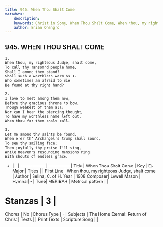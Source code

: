 ```yaml
---
title: 945. When Thou Shalt Come
metadata:
    description: 
    keywords: Christ in Song, When Thou Shalt Come, When thou, my righteous Judge, shalt come, 
    author: Brian Onang'o
---
```



## 945. WHEN THOU SHALT COME

```txt
1.
When thou, my righteous Judge, shalt come,
To call thy ransom'd people home,
Shall I among them stand?
Shall such a worthless worm as I.
Who sometimes am afraid to die
Be found at thy right hand?

2.
I love to meet among them now,
Before thy gracious throne to bow,
Though weakest of them all;
Nor can I bear the piercing thought,
To have my worthless name left out,
When thou for them shalt call.

3.
Let me among thy saints be found,
When e'er th' Archangel's trump shall sound,
To see thy smiling face;
Then joyfully thy praise I'll sing,
While heaven's resounding mansions ring
With shouts of endless grace.
```

- |   -  |
-------------|------------|
Title | When Thou Shalt Come |
Key | E♭ Major |
Titles |  |
First Line | When thou, my righteous Judge, shalt come |
Author | Selina, C. of H.
Year | 1908
Composer| Lowell Mason |
Hymnal|  - |
Tune| MERIBAH |
Metrical pattern | |
# Stanzas | 3 |
Chorus | No |
Chorus Type | - |
Subjects | The Home Eternal: Return of Christ |
Texts |  |
Print Texts | 
Scripture Song |  |
  

